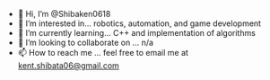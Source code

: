 - 👋 Hi, I’m @Shibaken0618
- 👀 I’m interested in... robotics, automation, and game development 
- 🌱 I’m currently learning... C++ and implementation of algorithms
- 💞️ I’m looking to collaborate on ... n/a
- 📫 How to reach me ... feel free to email me at kent.shibata06@gmail.com

<!---
Shibaken0618/Shibaken0618 is a ✨ special ✨ repository because its `README.md` (this file) appears on your GitHub profile.
You can click the Preview link to take a look at your changes.
--->
